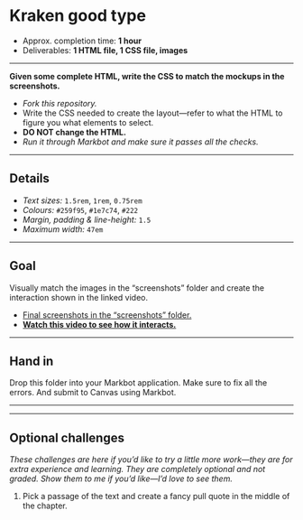 # Kraken good type

- Approx. completion time: **1 hour**
- Deliverables: **1 HTML file, 1 CSS file, images**

---

**Given some complete HTML, write the CSS to match the mockups in the screenshots.**

- *Fork this repository.*
- Write the CSS needed to create the layout—refer to what the HTML to figure you what elements to select.
- **DO NOT change the HTML.**
- *Run it through Markbot and make sure it passes all the checks.*

---

## Details

- *Text sizes:* `1.5rem`, `1rem`, `0.75rem`
- *Colours:* `#259f95`, `#1e7c74`, `#222`
- *Margin, padding & line-height:* `1.5`
- *Maximum width:* `47em`

---

## Goal

Visually match the images in the “screenshots” folder and create the interaction shown in the linked video.

- [Final screenshots in the “screenshots” folder.](screenshots)
- [**Watch this video to see how it interacts.**](https://youtu.be/lY_N3G7u32I)

---

## Hand in

Drop this folder into your Markbot application. Make sure to fix all the errors. And submit to Canvas using Markbot.

---
---

## Optional challenges

*These challenges are here if you’d like to try a little more work—they are for extra experience and learning. They are completely optional and not graded. Show them to me if you’d like—I’d love to see them.*

1. Pick a passage of the text and create a fancy pull quote in the middle of the chapter.
